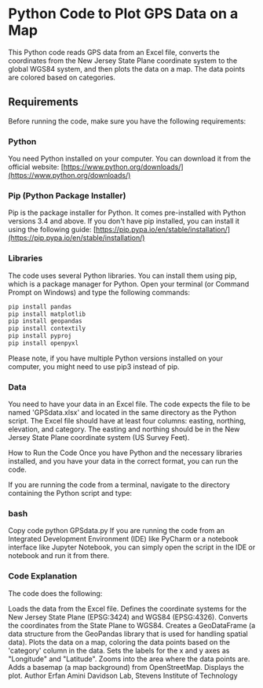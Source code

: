 # Python Code to Plot GPS Data on a Map

This Python code reads GPS data from an Excel file, converts the coordinates from the New Jersey State Plane coordinate system to the global WGS84 system, and then plots the data on a map. The data points are colored based on categories.

## Requirements

Before running the code, make sure you have the following requirements:

### Python

You need Python installed on your computer. You can download it from the official website: [https://www.python.org/downloads/](https://www.python.org/downloads/)

### Pip (Python Package Installer)

Pip is the package installer for Python. It comes pre-installed with Python versions 3.4 and above. If you don't have pip installed, you can install it using the following guide: [https://pip.pypa.io/en/stable/installation/](https://pip.pypa.io/en/stable/installation/)

### Libraries

The code uses several Python libraries. You can install them using pip, which is a package manager for Python. Open your terminal (or Command Prompt on Windows) and type the following commands:

```bash
pip install pandas
pip install matplotlib
pip install geopandas
pip install contextily
pip install pyproj
pip install openpyxl
```

Please note, if you have multiple Python versions installed on your computer, you might need to use pip3 instead of pip.

### Data
You need to have your data in an Excel file. The code expects the file to be named 'GPSdata.xlsx' and located in the same directory as the Python script. The Excel file should have at least four columns: easting, northing, elevation, and category. The easting and northing should be in the New Jersey State Plane coordinate system (US Survey Feet).

How to Run the Code
Once you have Python and the necessary libraries installed, and you have your data in the correct format, you can run the code.

If you are running the code from a terminal, navigate to the directory containing the Python script and type:

### bash
Copy code
python GPSdata.py
If you are running the code from an Integrated Development Environment (IDE) like PyCharm or a notebook interface like Jupyter Notebook, you can simply open the script in the IDE or notebook and run it from there.

### Code Explanation
The code does the following:

Loads the data from the Excel file.
Defines the coordinate systems for the New Jersey State Plane (EPSG:3424) and WGS84 (EPSG:4326).
Converts the coordinates from the State Plane to WGS84.
Creates a GeoDataFrame (a data structure from the GeoPandas library that is used for handling spatial data).
Plots the data on a map, coloring the data points based on the 'category' column in the data.
Sets the labels for the x and y axes as "Longitude" and "Latitude".
Zooms into the area where the data points are.
Adds a basemap (a map background) from OpenStreetMap.
Displays the plot.
Author
Erfan Amini
Davidson Lab, Stevens Institute of Technology
